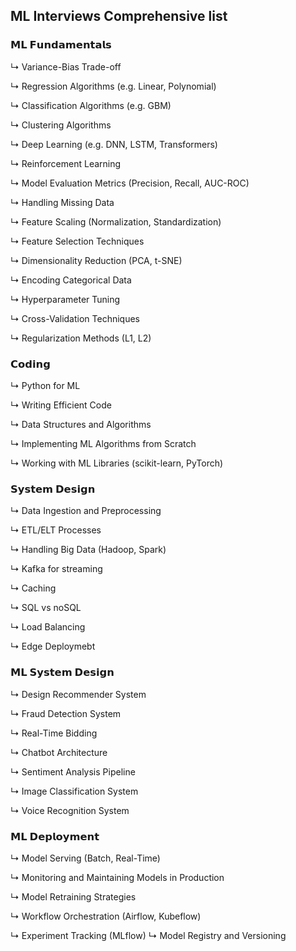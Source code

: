 ## ML Interviews Comprehensive list


### 𝗠𝗟 𝗙𝘂𝗻𝗱𝗮𝗺𝗲𝗻𝘁𝗮𝗹𝘀
↳ Variance-Bias Trade-off

↳ Regression Algorithms (e.g. Linear, Polynomial)

↳ Classification Algorithms (e.g. GBM)

↳ Clustering Algorithms

↳ Deep Learning (e.g. DNN, LSTM, Transformers)

↳ Reinforcement Learning

↳ Model Evaluation Metrics (Precision, Recall, AUC-ROC)

↳ Handling Missing Data

↳ Feature Scaling (Normalization, Standardization)

↳ Feature Selection Techniques

↳ Dimensionality Reduction (PCA, t-SNE)

↳ Encoding Categorical Data

↳ Hyperparameter Tuning

↳ Cross-Validation Techniques

↳ Regularization Methods (L1, L2)

### 𝗖𝗼𝗱𝗶𝗻𝗴
↳ Python for ML

↳ Writing Efficient Code

↳ Data Structures and Algorithms

↳ Implementing ML Algorithms from Scratch

↳ Working with ML Libraries (scikit-learn, PyTorch)

### 𝗦𝘆𝘀𝘁𝗲𝗺 𝗗𝗲𝘀𝗶𝗴𝗻
↳ Data Ingestion and Preprocessing

↳ ETL/ELT Processes

↳ Handling Big Data (Hadoop, Spark)

↳ Kafka for streaming

↳ Caching

↳ SQL vs noSQL

↳ Load Balancing

↳ Edge Deploymebt

### 𝗠𝗟 𝗦𝘆𝘀𝘁𝗲𝗺 𝗗𝗲𝘀𝗶𝗴𝗻
↳ Design Recommender System

↳ Fraud Detection System

↳ Real-Time Bidding

↳ Chatbot Architecture

↳ Sentiment Analysis Pipeline

↳ Image Classification System

↳ Voice Recognition System

### 𝗠𝗟 𝗗𝗲𝗽𝗹𝗼𝘆𝗺𝗲𝗻𝘁
↳ Model Serving (Batch, Real-Time)

↳ Monitoring and Maintaining Models in Production

↳ Model Retraining Strategies

↳ Workflow Orchestration (Airflow, Kubeflow)

↳ Experiment Tracking (MLflow)
↳ Model Registry and Versioning
